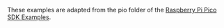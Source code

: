 <!--
SPDX-FileCopyrightText: 2020 Jeff Epler, written for Adafruit Industries

SPDX-License-Identifier: MIT
-->

These examples are adapted from the pio folder of the [Raspberry Pi Pico SDK Examples](https://github.com/raspberrypi/pico-examples).
